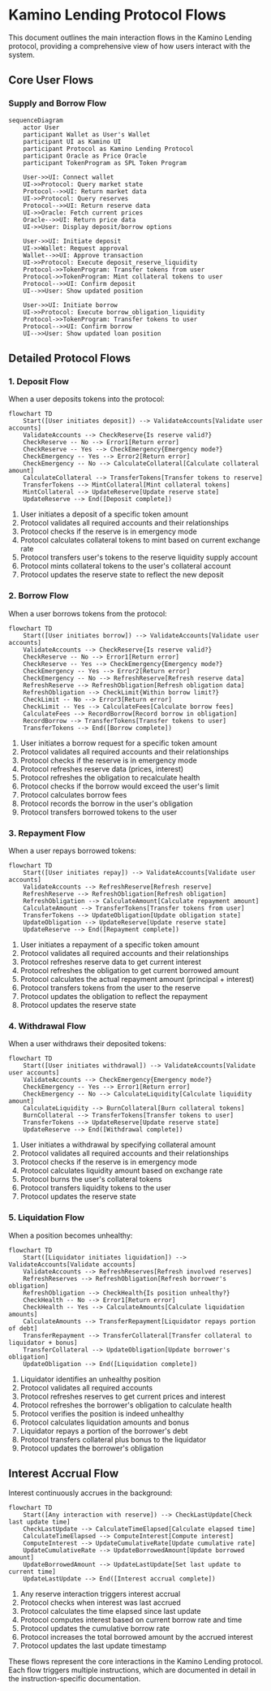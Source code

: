 # Kamino Lending Protocol Flows

This document outlines the main interaction flows in the Kamino Lending protocol, providing a comprehensive view of how users interact with the system.

## Core User Flows

### Supply and Borrow Flow

```mermaid
sequenceDiagram
    actor User
    participant Wallet as User's Wallet
    participant UI as Kamino UI
    participant Protocol as Kamino Lending Protocol
    participant Oracle as Price Oracle
    participant TokenProgram as SPL Token Program
    
    User->>UI: Connect wallet
    UI->>Protocol: Query market state
    Protocol-->>UI: Return market data
    UI->>Protocol: Query reserves
    Protocol-->>UI: Return reserve data
    UI->>Oracle: Fetch current prices
    Oracle-->>UI: Return price data
    UI->>User: Display deposit/borrow options
    
    User->>UI: Initiate deposit
    UI->>Wallet: Request approval
    Wallet-->>UI: Approve transaction
    UI->>Protocol: Execute deposit_reserve_liquidity
    Protocol->>TokenProgram: Transfer tokens from user
    Protocol->>TokenProgram: Mint collateral tokens to user
    Protocol-->>UI: Confirm deposit
    UI-->>User: Show updated position
    
    User->>UI: Initiate borrow
    UI->>Protocol: Execute borrow_obligation_liquidity
    Protocol->>TokenProgram: Transfer tokens to user
    Protocol-->>UI: Confirm borrow
    UI-->>User: Show updated loan position
```

## Detailed Protocol Flows

### 1. Deposit Flow

When a user deposits tokens into the protocol:

```mermaid
flowchart TD
    Start([User initiates deposit]) --> ValidateAccounts[Validate user accounts]
    ValidateAccounts --> CheckReserve{Is reserve valid?}
    CheckReserve -- No --> Error1[Return error]
    CheckReserve -- Yes --> CheckEmergency{Emergency mode?}
    CheckEmergency -- Yes --> Error2[Return error]
    CheckEmergency -- No --> CalculateCollateral[Calculate collateral amount]
    CalculateCollateral --> TransferTokens[Transfer tokens to reserve]
    TransferTokens --> MintCollateral[Mint collateral tokens]
    MintCollateral --> UpdateReserve[Update reserve state]
    UpdateReserve --> End([Deposit complete])
```

1. User initiates a deposit of a specific token amount
2. Protocol validates all required accounts and their relationships
3. Protocol checks if the reserve is in emergency mode
4. Protocol calculates collateral tokens to mint based on current exchange rate
5. Protocol transfers user's tokens to the reserve liquidity supply account
6. Protocol mints collateral tokens to the user's collateral account
7. Protocol updates the reserve state to reflect the new deposit

### 2. Borrow Flow

When a user borrows tokens from the protocol:

```mermaid
flowchart TD
    Start([User initiates borrow]) --> ValidateAccounts[Validate user accounts]
    ValidateAccounts --> CheckReserve{Is reserve valid?}
    CheckReserve -- No --> Error1[Return error]
    CheckReserve -- Yes --> CheckEmergency{Emergency mode?}
    CheckEmergency -- Yes --> Error2[Return error]
    CheckEmergency -- No --> RefreshReserve[Refresh reserve data]
    RefreshReserve --> RefreshObligation[Refresh obligation data]
    RefreshObligation --> CheckLimit{Within borrow limit?}
    CheckLimit -- No --> Error3[Return error]
    CheckLimit -- Yes --> CalculateFees[Calculate borrow fees]
    CalculateFees --> RecordBorrow[Record borrow in obligation]
    RecordBorrow --> TransferTokens[Transfer tokens to user]
    TransferTokens --> End([Borrow complete])
```

1. User initiates a borrow request for a specific token amount
2. Protocol validates all required accounts and their relationships
3. Protocol checks if the reserve is in emergency mode
4. Protocol refreshes reserve data (prices, interest)
5. Protocol refreshes the obligation to recalculate health
6. Protocol checks if the borrow would exceed the user's limit
7. Protocol calculates borrow fees
8. Protocol records the borrow in the user's obligation
9. Protocol transfers borrowed tokens to the user

### 3. Repayment Flow

When a user repays borrowed tokens:

```mermaid
flowchart TD
    Start([User initiates repay]) --> ValidateAccounts[Validate user accounts]
    ValidateAccounts --> RefreshReserve[Refresh reserve]
    RefreshReserve --> RefreshObligation[Refresh obligation]
    RefreshObligation --> CalculateAmount[Calculate repayment amount]
    CalculateAmount --> TransferTokens[Transfer tokens from user]
    TransferTokens --> UpdateObligation[Update obligation state]
    UpdateObligation --> UpdateReserve[Update reserve state]
    UpdateReserve --> End([Repayment complete])
```

1. User initiates a repayment of a specific token amount
2. Protocol validates all required accounts and their relationships
3. Protocol refreshes reserve data to get current interest
4. Protocol refreshes the obligation to get current borrowed amount
5. Protocol calculates the actual repayment amount (principal + interest)
6. Protocol transfers tokens from the user to the reserve
7. Protocol updates the obligation to reflect the repayment
8. Protocol updates the reserve state

### 4. Withdrawal Flow

When a user withdraws their deposited tokens:

```mermaid
flowchart TD
    Start([User initiates withdrawal]) --> ValidateAccounts[Validate user accounts]
    ValidateAccounts --> CheckEmergency{Emergency mode?}
    CheckEmergency -- Yes --> Error1[Return error]
    CheckEmergency -- No --> CalculateLiquidity[Calculate liquidity amount]
    CalculateLiquidity --> BurnCollateral[Burn collateral tokens]
    BurnCollateral --> TransferTokens[Transfer tokens to user]
    TransferTokens --> UpdateReserve[Update reserve state]
    UpdateReserve --> End([Withdrawal complete])
```

1. User initiates a withdrawal by specifying collateral amount
2. Protocol validates all required accounts and their relationships
3. Protocol checks if the reserve is in emergency mode
4. Protocol calculates liquidity amount based on exchange rate
5. Protocol burns the user's collateral tokens
6. Protocol transfers liquidity tokens to the user
7. Protocol updates the reserve state

### 5. Liquidation Flow

When a position becomes unhealthy:

```mermaid
flowchart TD
    Start([Liquidator initiates liquidation]) --> ValidateAccounts[Validate accounts]
    ValidateAccounts --> RefreshReserves[Refresh involved reserves]
    RefreshReserves --> RefreshObligation[Refresh borrower's obligation]
    RefreshObligation --> CheckHealth{Is position unhealthy?}
    CheckHealth -- No --> Error1[Return error]
    CheckHealth -- Yes --> CalculateAmounts[Calculate liquidation amounts]
    CalculateAmounts --> TransferRepayment[Liquidator repays portion of debt]
    TransferRepayment --> TransferCollateral[Transfer collateral to liquidator + bonus]
    TransferCollateral --> UpdateObligation[Update borrower's obligation]
    UpdateObligation --> End([Liquidation complete])
```

1. Liquidator identifies an unhealthy position
2. Protocol validates all required accounts
3. Protocol refreshes reserves to get current prices and interest
4. Protocol refreshes the borrower's obligation to calculate health
5. Protocol verifies the position is indeed unhealthy
6. Protocol calculates liquidation amounts and bonus
7. Liquidator repays a portion of the borrower's debt
8. Protocol transfers collateral plus bonus to the liquidator
9. Protocol updates the borrower's obligation

## Interest Accrual Flow

Interest continuously accrues in the background:

```mermaid
flowchart TD
    Start([Any interaction with reserve]) --> CheckLastUpdate[Check last update time]
    CheckLastUpdate --> CalculateTimeElapsed[Calculate elapsed time]
    CalculateTimeElapsed --> ComputeInterest[Compute interest]
    ComputeInterest --> UpdateCumulativeRate[Update cumulative rate]
    UpdateCumulativeRate --> UpdateBorrowedAmount[Update borrowed amount]
    UpdateBorrowedAmount --> UpdateLastUpdate[Set last update to current time]
    UpdateLastUpdate --> End([Interest accrual complete])
```

1. Any reserve interaction triggers interest accrual
2. Protocol checks when interest was last accrued
3. Protocol calculates the time elapsed since last update
4. Protocol computes interest based on current borrow rate and time
5. Protocol updates the cumulative borrow rate
6. Protocol increases the total borrowed amount by the accrued interest
7. Protocol updates the last update timestamp

These flows represent the core interactions in the Kamino Lending protocol. Each flow triggers multiple instructions, which are documented in detail in the instruction-specific documentation.
